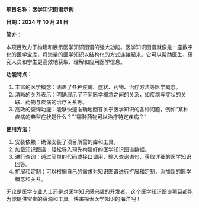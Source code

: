**项目名称：医学知识图谱示例**

**日期：2024 年 10 月 21 日**

**简介：**

本项目致力于构建和展示医学知识图谱的强大功能。医学知识图谱就像是一座数字化的医学宝库，将海量的医学知识以结构化的方式连接起来。它可以帮助医生、研究人员和学生更高效地获取、理解和应用医学信息。

**功能特点：**

1. 丰富的医学概念：涵盖了各种疾病、症状、药物、治疗方法等医学概念。
2. 清晰的关系表示：明确展示了不同医学概念之间的关系，如疾病与症状的关联、药物与疾病的治疗关系等。
3. 高效的查询功能：能够快速准确地回答关于医学知识的各种问题，例如“某种疾病的典型症状是什么？”“哪种药物可以治疗特定疾病？”

**使用方法：**

1. 安装依赖：确保安装了项目所需的库和工具。
2. 加载知识图谱：轻松导入预先构建好的医学知识图谱数据。
3. 进行查询：通过简单的代码或接口调用，输入查询语句，获取详细的医学知识回答。
4. 扩展和定制：可以根据自己的需求对知识图谱进行扩展和定制，添加新的医学概念和关系。

无论是医学专业人士还是对医学知识感兴趣的开发者，这个医学知识图谱项目都能为你提供宝贵的资源和工具。快来探索医学知识的海洋吧！
